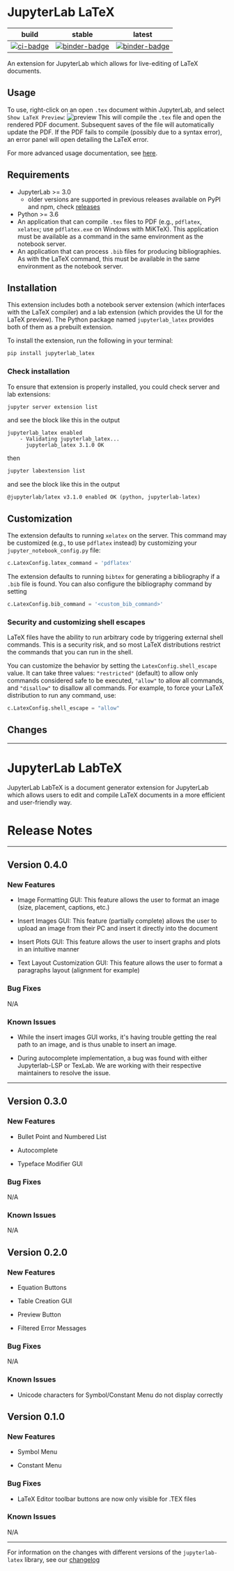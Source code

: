 # JupyterLab LaTeX

|       build       |              stable              |              latest              |
| :---------------: | :------------------------------: | :------------------------------: |
| [![ci-badge]][ci] | [![binder-badge]][binder-stable] | [![binder-badge]][binder-latest] |

[ci-badge]: https://github.com/jupyterlab/jupyterlab-latex/actions/workflows/build.yml/badge.svg
[ci]: https://github.com/jupyterlab/jupyterlab-latex/actions/workflows/build.yml?query=branch/master
[binder-badge]: https://mybinder.org/badge_logo.svg
[binder-stable]: https://mybinder.org/v2/gh/jupyterlab/jupyterlab-latex.git/3.1.0?urlpath=lab/tree/sample.tex
[binder-latest]: https://mybinder.org/v2/gh/jupyterlab/jupyterlab-latex.git/master?urlpath=lab/tree/sample.tex

An extension for JupyterLab which allows for live-editing of LaTeX documents.

## Usage

To use, right-click on an open `.tex` document within JupyterLab, and select `Show LaTeX Preview`:
![preview](images/show_preview.png)
This will compile the `.tex` file and open the rendered PDF document.
Subsequent saves of the file will automatically update the PDF.
If the PDF fails to compile (possibly due to a syntax error),
an error panel will open detailing the LaTeX error.

For more advanced usage documentation, see [here](docs/advanced.md).

## Requirements

- JupyterLab >= 3.0
  - older versions are supported in previous releases available on PyPI and npm, check [releases](https://github.com/jupyterlab/jupyterlab-latex/releases)
- Python >= 3.6
- An application that can compile `.tex` files to PDF (e.g., `pdflatex`, `xelatex`; use `pdflatex.exe` on Windows with MiKTeX). This application must be available as a command in the same environment as the notebook server.
- An application that can process `.bib` files for producing bibliographies. As with the LaTeX command, this must be available in the same environment as the notebook server.

## Installation

This extension includes both a notebook server extension (which interfaces with the LaTeX compiler)
and a lab extension (which provides the UI for the LaTeX preview).
The Python package named `jupyterlab_latex` provides both of them as a prebuilt extension.

To install the extension, run the following in your terminal:

```bash
pip install jupyterlab_latex
```

### Check installation

To ensure that extension is properly installed, you could check server and lab extensions:

```bash
jupyter server extension list
```

and see the block like this in the output

```
jupyterlab_latex enabled
    - Validating jupyterlab_latex...
      jupyterlab_latex 3.1.0 OK
```

then

```bash
jupyter labextension list
```

and see the block like this in the output

```
@jupyterlab/latex v3.1.0 enabled OK (python, jupyterlab-latex)
```

## Customization

The extension defaults to running `xelatex` on the server.
This command may be customized (e.g., to use `pdflatex` instead) by customizing
your `jupyter_notebook_config.py` file:

```python
c.LatexConfig.latex_command = 'pdflatex'
```

The extension defaults to running `bibtex` for generating a bibliography
if a `.bib` file is found. You can also configure the bibliography command
by setting

```python
c.LatexConfig.bib_command = '<custom_bib_command>'
```

### Security and customizing shell escapes

LaTeX files have the ability to run arbitrary code by triggering external
shell commands. This is a security risk, and so most LaTeX distributions
restrict the commands that you can run in the shell.

You can customize the behavior by setting the `LatexConfig.shell_escape` value.
It can take three values: `"restricted"` (default) to allow only commands
considered safe to be executed, `"allow"` to allow all commands, and `"disallow"`
to disallow all commands.
For example, to force your LaTeX distribution to run any command, use:

```python
c.LatexConfig.shell_escape = "allow"
```

## Changes

---

# JupyterLab LabTeX

JupyterLab LabTeX is a document generator extension for JupyterLab which allows users to edit and compile LaTeX documents in a more efficient and user-friendly way.

# Release Notes

--- 

## Version 0.4.0 

### New Features 

* Image Formatting GUI: This feature allows the user to format an image (size, placement, captions, etc.) 

* Insert Images GUI: This feature (partially complete) allows the user to upload an image from their PC and insert it directly into the document 

* Insert Plots GUI: This feature allows the user to insert graphs and plots in an intuitive manner 

* Text Layout Customization GUI: This feature allows the user to format a paragraphs layout (alignment for example) 

### Bug Fixes 

N/A 

### Known Issues 

* While the insert images GUI works, it's having trouble getting the real path to an image, and is thus unable to insert an image.

* During autocomplete implementation, a bug was found with either Jupyterlab-LSP or TexLab. We are working with their respective maintainers to resolve the issue. 

--- 

## Version 0.3.0

### New Features

- Bullet Point and Numbered List

- Autocomplete

- Typeface Modifier GUI

### Bug Fixes

N/A

### Known Issues

N/A

## Version 0.2.0

### New Features

- Equation Buttons

- Table Creation GUI

- Preview Button

- Filtered Error Messages

### Bug Fixes

N/A

### Known Issues

- Unicode characters for Symbol/Constant Menu do not display correctly

## Version 0.1.0

### New Features

- Symbol Menu

- Constant Menu

### Bug Fixes

- LaTeX Editor toolbar buttons are now only visible for .TEX files

### Known Issues

N/A

---

For information on the changes with different versions of the `jupyterlab-latex` library, see our [changelog](./docs/changelog.md)
